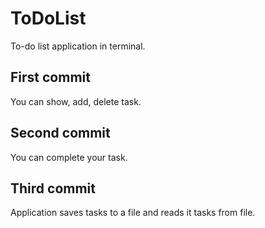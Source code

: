 # ToDoList
To-do list application in terminal.
## First commit
You can show, add, delete task.
## Second commit
You can complete your task.
## Third commit
Application saves tasks to a file and reads it tasks from file.